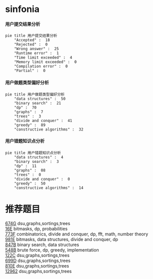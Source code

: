 # sinfonia

<!-- tabs:start -->



#### **用户提交结果分析**

```mermaid
pie title 用户提交结果分析
    "Accepted" :  18
    "Rejected" :  0
    "Wrong answer" :  25
    "Runtime error" :  1
    "Time limit exceeded" :  4
    "Memory limit exceeded" :  0
    "Compilation error" :  0
    "Partial" :  0
```

#### **用户做题类型偏好分析**

```mermaid
pie title 用户做题类型偏好分析
    "data structures" :  50
    "binary search" :  21
    "dp" :  70
    "graphs" :  7
    "trees" :  3
    "divide and conquer" :  41
    "greedy" :  89
    "constructive algorithms" :  32
```
#### **用户错题知识点分析**

```mermaid
pie title 用户错题知识点分析
    "data structures" :  4
    "binary search" :  3
    "dp" :  11
    "graphs" :  08
    "trees" :  0
    "divide and conquer" :  0
    "greedy" :  50
    "constructive algorithms" :  14
```



<!-- tabs:end -->
# 推荐题目
[674G](https://codeforces.com/contest/674/problem/G)		dsu,graphs,sortings,trees		  
[16E](https://codeforces.com/contest/16/problem/E)		bitmasks,
                        dp,
                        probabilities		  
[773F](https://codeforces.com/contest/773/problem/F)		combinatorics,
                        divide and conquer,
                        dp,
                        fft,
                        math,
                        number theory		  
[981E](https://codeforces.com/contest/981/problem/E)		bitmasks,
                        data structures,
                        divide and conquer,
                        dp		  
[847B](https://codeforces.com/contest/847/problem/B)		binary search,
                        data structures		  
[548B](https://codeforces.com/contest/548/problem/B)		brute force,
                        dp,
                        greedy,
                        implementation		  
[122C](https://codeforces.com/contest/122/problem/C)		dsu,graphs,sortings,trees		  
[699D](https://codeforces.com/contest/699/problem/D)		dsu,graphs,sortings,trees		  
[810E](https://codeforces.com/contest/810/problem/E)		dsu,graphs,sortings,trees		  
[12962](https://codeforces.com/contest/1296/problem/2)		dsu,graphs,sortings,trees		  
